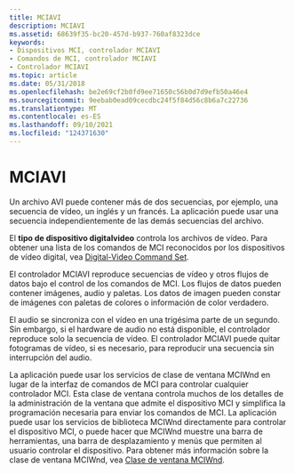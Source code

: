 ```yaml
---
title: MCIAVI
description: MCIAVI
ms.assetid: 68639f35-bc20-457d-b937-760af8323dce
keywords:
- Dispositivos MCI, controlador MCIAVI
- Comandos de MCI, controlador MCIAVI
- Controlador MCIAVI
ms.topic: article
ms.date: 05/31/2018
ms.openlocfilehash: be2e69cf2b0fd9ee71650c56b0d7d9efb50a46e4
ms.sourcegitcommit: 9eebab0ead09cecdbc24f5f84d56c8b6a7c22736
ms.translationtype: MT
ms.contentlocale: es-ES
ms.lasthandoff: 09/10/2021
ms.locfileid: "124371630"
---
```

# <a name="mciavi"></a>MCIAVI

Un archivo AVI puede contener más de dos secuencias, por ejemplo, una secuencia de vídeo, un inglés y un francés. La aplicación puede usar una secuencia independientemente de las demás secuencias del archivo.

El **tipo de dispositivo digitalvideo** controla los archivos de vídeo. Para obtener una lista de los comandos de MCI reconocidos por los dispositivos de vídeo digital, vea [Digital-Video Command Set](digital-video-command-set.md).

El controlador MCIAVI reproduce secuencias de vídeo y otros flujos de datos bajo el control de los comandos de MCI. Los flujos de datos pueden contener imágenes, audio y paletas. Los datos de imagen pueden constar de imágenes con paletas de colores o información de color verdadero.

El audio se sincroniza con el vídeo en una trigésima parte de un segundo. Sin embargo, si el hardware de audio no está disponible, el controlador reproduce solo la secuencia de vídeo. El controlador MCIAVI puede quitar fotogramas de vídeo, si es necesario, para reproducir una secuencia sin interrupción del audio.

La aplicación puede usar los servicios de clase de ventana MCIWnd en lugar de la interfaz de comandos de MCI para controlar cualquier controlador MCI. Esta clase de ventana controla muchos de los detalles de la administración de la ventana que admite el dispositivo MCI y simplifica la programación necesaria para enviar los comandos de MCI. La aplicación puede usar los servicios de biblioteca MCIWnd directamente para controlar el dispositivo MCI, o puede hacer que MCIWnd muestre una barra de herramientas, una barra de desplazamiento y menús que permiten al usuario controlar el dispositivo. Para obtener más información sobre la clase de ventana MCIWnd, vea [Clase de ventana MCIWnd](mciwnd-window-class.md).

 

 




